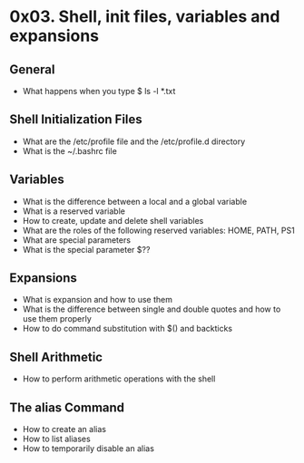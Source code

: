 # **0x03. Shell, init files, variables and expansions**

## General
- What happens when you type $ ls -l *.txt


## Shell Initialization Files
- What are the /etc/profile file and the /etc/profile.d directory
- What is the ~/.bashrc file


## Variables
- What is the difference between a local and a global variable
- What is a reserved variable
- How to create, update and delete shell variables
- What are the roles of the following reserved variables: HOME, PATH, PS1
- What are special parameters
- What is the special parameter $??


## Expansions
- What is expansion and how to use them
- What is the difference between single and double quotes and how to use them properly
- How to do command substitution with $() and backticks


## Shell Arithmetic
- How to perform arithmetic operations with the shell


## The alias Command
- How to create an alias
- How to list aliases
- How to temporarily disable an alias
